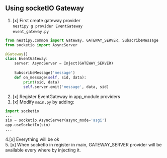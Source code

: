 ## Using socketIO Gateway

1. [x] First create gateway provider <br/>
    `nestipy g provider EventGateway`<br/>
    `event_gateway.py`<br/>
```python
from nestipy.common import Gateway, GATEWAY_SERVER, SubscribeMessage
from socketio import AsyncServer

@Gateway()
class EventGateway:
    server: AsyncServer = Inject(GATEWAY_SERVER)
    
    SubscribeMessage('message')
    def on_message(self, sid, data):
        print(sid, data)
        self.server.emit('message', data, sid)
```
2. [x] Register EventGateway in app_module providers
3. [x] Modify `main.py` by adding: <br/>
```python
import socketio 
...
sio = socketio.AsyncServer(async_mode='asgi')
app.useSocketIo(sio)
...
```
4.[x] Everything will be ok <br/>
5. [x] When socketIo in register in main, GATEWAY_SERVER provider will be available every where by injecting it.